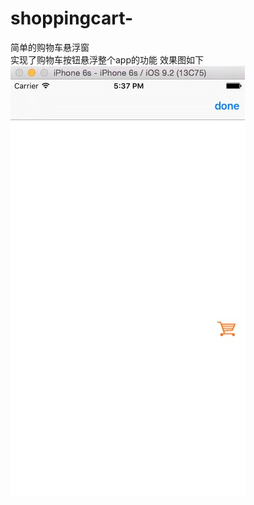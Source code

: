 # shoppingcart-
简单的购物车悬浮窗
<br>
实现了购物车按钮悬浮整个app的功能
  效果图如下
  ![](https://github.com/Fairy-happy/shoppingcart-/blob/master/1.png)
